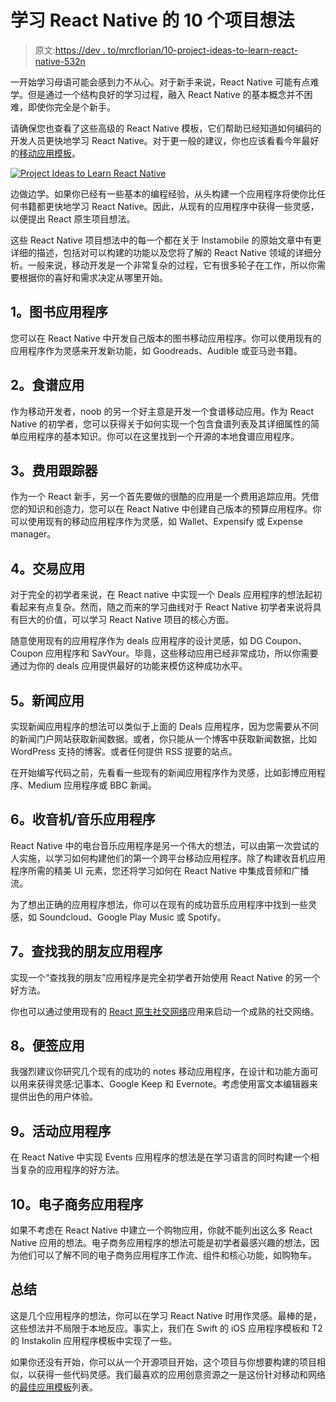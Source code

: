 # 学习 React Native 的 10 个项目想法

> 原文:[https://dev . to/mrcflorian/10-project-ideas-to-learn-react-native-532n](https://dev.to/mrcflorian/10-project-ideas-to-learn-react-native-532n)

一开始学习母语可能会感到力不从心。对于新手来说，React Native 可能有点难学。但是通过一个结构良好的学习过程，融入 React Native 的基本概念并不困难，即使你完全是个新手。

请确保您也查看了这些高级的 React Native 模板，它们帮助已经知道如何编码的开发人员更快地学习 React Native。对于更一般的建议，你也应该看看今年最好的[移动应用模板](https://instamobile.io/mobile-development/best-mobile-app-templates/)。

[![Project Ideas to Learn React Native](../Images/df2b11e7ce8f50c830a077a81a439dc1.png)](https://res.cloudinary.com/practicaldev/image/fetch/s--X4Ttk1go--/c_limit%2Cf_auto%2Cfl_progressive%2Cq_auto%2Cw_880/https://www.instamobile.io/wp-content/uploads/2019/01/react-native-starter-kit.png)

边做边学。如果你已经有一些基本的编程经验，从头构建一个应用程序将使你比任何书籍都更快地学习 React Native。因此，从现有的应用程序中获得一些灵感，以便提出 React 原生项目想法。

这些 React Native 项目想法中的每一个都在关于 Instamobile 的原始文章中有更详细的描述，包括对可以构建的功能以及您将了解的 React Native 领域的详细分析。一般来说，移动开发是一个非常复杂的过程，它有很多轮子在工作，所以你需要根据你的喜好和需求决定从哪里开始。

## [](#1-books-app)1。图书应用程序

您可以在 React Native 中开发自己版本的图书移动应用程序。你可以使用现有的应用程序作为灵感来开发新功能，如 Goodreads、Audible 或亚马逊书籍。

## [](#2-recipes-app)2。食谱应用

作为移动开发者，noob 的另一个好主意是开发一个食谱移动应用。作为 React Native 的初学者，您可以获得关于如何实现一个包含食谱列表及其详细属性的简单应用程序的基本知识。你可以在这里找到一个开源的本地食谱应用程序。

## [](#3-expense-tracker)3。费用跟踪器

作为一个 React 新手，另一个首先要做的很酷的应用是一个费用追踪应用。凭借您的知识和创造力，您可以在 React Native 中创建自己版本的预算应用程序。你可以使用现有的移动应用程序作为灵感，如 Wallet、Expensify 或 Expense manager。

## [](#4-deals-app)4。交易应用

对于完全的初学者来说，在 React native 中实现一个 Deals 应用程序的想法起初看起来有点复杂。然而，随之而来的学习曲线对于 React Native 初学者来说将具有巨大的价值，可以学习 React Native 项目的核心方面。

随意使用现有的应用程序作为 deals 应用程序的设计灵感，如 DG Coupon、Coupon 应用程序和 SavYour。毕竟，这些移动应用已经非常成功，所以你需要通过为你的 deals 应用提供最好的功能来模仿这种成功水平。

## [](#5-news-app)5。新闻应用

实现新闻应用程序的想法可以类似于上面的 Deals 应用程序，因为您需要从不同的新闻门户网站获取新闻数据。或者，你只能从一个博客中获取新闻数据，比如 WordPress 支持的博客。或者任何提供 RSS 提要的站点。

在开始编写代码之前，先看看一些现有的新闻应用程序作为灵感，比如彭博应用程序、Medium 应用程序或 BBC 新闻。

## [](#6-radiomusic-app)6。收音机/音乐应用程序

React Native 中的电台音乐应用程序是另一个伟大的想法，可以由第一次尝试的人实施，以学习如何构建他们的第一个跨平台移动应用程序。除了构建收音机应用程序所需的精美 UI 元素，您还将学习如何在 React Native 中集成音频和广播流。

为了想出正确的应用程序想法，你可以在现有的成功音乐应用程序中找到一些灵感，如 Soundcloud、Google Play Music 或 Spotify。

## [](#7-find-my-friends-app)7。查找我的朋友应用程序

实现一个“查找我的朋友”应用程序是完全初学者开始使用 React Native 的另一个好方法。

你也可以通过使用现有的 [React 原生社交网络](https://www.instamobile.io/app-templates/react-native-social-network/)应用来启动一个成熟的社交网络。

## [](#8-notes-app)8。便签应用

我强烈建议你研究几个现有的成功的 notes 移动应用程序，在设计和功能方面可以用来获得灵感:记事本、Google Keep 和 Evernote。考虑使用富文本编辑器来提供出色的用户体验。

## [](#9-events-app)9。活动应用程序

在 React Native 中实现 Events 应用程序的想法是在学习语言的同时构建一个相当复杂的应用程序的好方法。

## [](#10-ecommerce-app)10。电子商务应用程序

如果不考虑在 React Native 中建立一个购物应用，你就不能列出这么多 React Native 应用的想法。电子商务应用程序的想法可能是初学者最感兴趣的想法，因为他们可以了解不同的电子商务应用程序工作流、组件和核心功能，如购物车。

## [](#summary)总结

这是几个应用程序的想法，你可以在学习 React Native 时用作灵感。最棒的是，这些想法并不局限于本地反应。事实上，我们在 Swift 的 iOS 应用程序模板和 T2 的 Instakolin 应用程序模板中实现了一些。

如果你还没有开始，你可以从一个开源项目开始，这个项目与你想要构建的项目相似，以获得一些代码灵感。我们最喜欢的应用创意资源之一是这份针对移动和网络的[最佳应用模板](https://bootstrapbay.com/blog/best-app-templates/)列表。